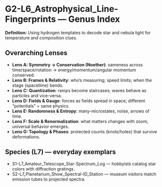 # G2-L6_Astrophysical_Line-Fingerprints — Genus Index
**Definition:** Using hydrogen templates to decode star and nebula light for temperature and composition clues.
## Overarching Lenses

- **Lens A: Symmetry -> Conservation (Noether)**: sameness across time/space/rotation → energy/momentum/angular momentum conserved.
- **Lens B: Frames & Relativity**: who’s measuring; speed limits; when the stage (spacetime) bends.
- **Lens C: Quantization**: ramps become staircases; waves behave as particles and vice-versa.
- **Lens D: Fields & Gauge**: forces as fields spread in space; different “potentials” = same physics.
- **Lens E: Randomness & Entropy**: many-microstates, noise, arrows of time.
- **Lens F: Scale & Renormalization**: what matters changes with zoom; universal behavior emerges.
- **Lens G: Topology & Phases**: protected counts (knots/holes) that survive deformations.

## Species (L7) — everyday exemplars
- S1-L7_Amateur_Telescope_Star-Spectrum_Log — hobbyists catalog star colors with diffraction gratings.
- S2-L7_Planetarium_Show_Spectral-ID_Station — museum visitors match emission tubes to projected spectra.
